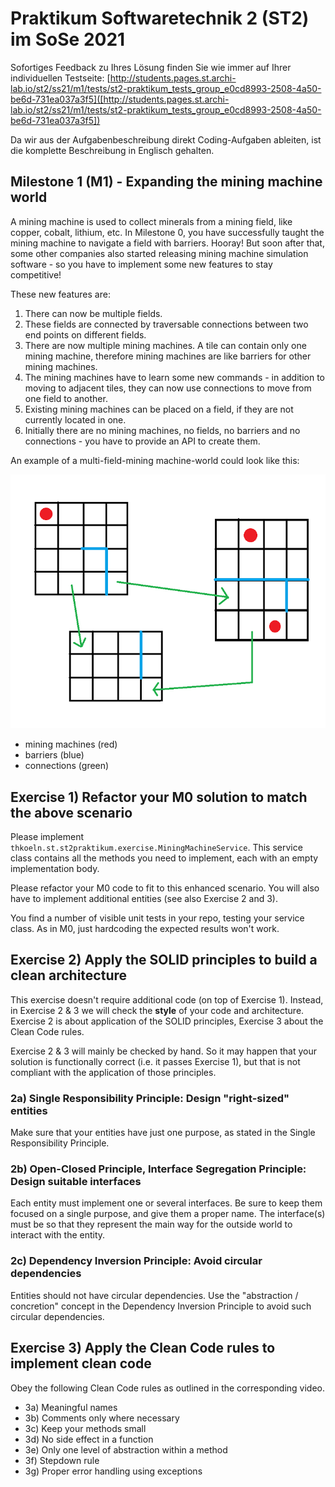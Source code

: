 # Praktikum Softwaretechnik 2 (ST2) im SoSe 2021

Sofortiges Feedback zu Ihres Lösung finden Sie wie immer auf Ihrer individuellen Testseite:
[http://students.pages.st.archi-lab.io/st2/ss21/m1/tests/st2-praktikum_tests_group_e0cd8993-2508-4a50-be6d-731ea037a3f5]([http://students.pages.st.archi-lab.io/st2/ss21/m1/tests/st2-praktikum_tests_group_e0cd8993-2508-4a50-be6d-731ea037a3f5])

Da wir aus der Aufgabenbeschreibung direkt Coding-Aufgaben ableiten, ist die komplette Beschreibung in Englisch
gehalten. 

## Milestone 1 (M1) - Expanding the mining machine world

A mining machine is used to collect minerals from a mining field, like copper, cobalt, lithium, etc. 
In Milestone 0, you have successfully taught the mining machine to navigate a field with barriers. Hooray!
But soon after that, some other companies also started releasing mining machine simulation software - so you have to 
implement some new features to stay competitive!

These new features are:
1. There can now be multiple fields.
1. These fields are connected by traversable connections between two end points on different fields.   
1. There are now multiple mining machines. A tile can contain only one mining machine, therefore mining machines 
    are like barriers for other mining machines.   
1. The mining machines have to learn some new commands - in addition to moving to adjacent tiles, they can now use 
    connections to move from one field to another.
1. Existing mining machines can be placed on a field, if they are not currently located in one. 
1. Initially there are no mining machines, no fields, no barriers and no connections - you have to provide an API to create them.

An example of a multi-field-mining machine-world could look like this:

![field](src/main/resources/explanationM1.png)

* mining machines (red)
* barriers (blue)
* connections (green)



## Exercise 1) Refactor your M0 solution to match the above scenario

Please implement `thkoeln.st.st2praktikum.exercise.MiningMachineService`. This service class contains all the methods 
you need to implement, each with an empty implementation body. 

Please refactor your M0 code to fit to this enhanced scenario. You will also have to implement additional entities (see also Exercise 2 and 3). 

You find a number of visible unit tests in your repo, testing your service class. As in M0, just hardcoding the expected 
results won't work. 


## Exercise 2) Apply the SOLID principles to build a clean architecture

This exercise doesn't require additional code (on top of Exercise 1). Instead, in Exercise 2 & 3 we will check
the **style** of your code and architecture. Exercise 2 is about application of the SOLID principles, Exercise 3 about
the Clean Code rules. 

Exercise 2 & 3 will mainly be checked by hand. So it may happen that your solution is functionally correct (i.e.
it passes Exercise 1), but that is not compliant with the application of those principles.  

### 2a) Single Responsibility Principle: Design "right-sized" entities

Make sure that your entities have just one purpose, as stated in the Single Responsibility Principle.

### 2b) Open-Closed Principle, Interface Segregation Principle: Design suitable interfaces

Each entity must implement one or several interfaces. Be sure to keep them focused on a single purpose, and give 
them a proper name. The interface(s) must be so that they represent the main way for the outside world to interact
with the entity. 

### 2c) Dependency Inversion Principle: Avoid circular dependencies

Entities should not have circular dependencies. Use the "abstraction / concretion" concept in the Dependency Inversion 
Principle to avoid such circular dependencies.


## Exercise 3) Apply the Clean Code rules to implement clean code

Obey the following Clean Code rules as outlined in the corresponding video.

* 3a) Meaningful names
* 3b) Comments only where necessary
* 3c) Keep your methods small
* 3d) No side effect in a function
* 3e) Only one level of abstraction within a method
* 3f) Stepdown rule
* 3g) Proper error handling using exceptions






